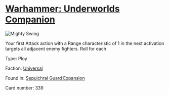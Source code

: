 # [Warhammer: Underworlds Companion](https://guidokessels.github.io/wh-underworlds)

  

![Mighty Swing](https://warhammerunderworlds.com/wp-content/uploads/sites/6/2017/12/339_ENG-Mighty-Swing.png)

Your first Attack action with a Range characteristic of 1 in the next activation targets all adjacent enemy fighters. Roll for each

Type: Ploy

Faction: [Universal](https://guidokessels.github.io/wh-underworlds/factions/universal)

Found in: [Sepulchral Guard Expansion](https://guidokessels.github.io/wh-underworlds/locations/sepulchral-guard-expansion)

Card number: 339
